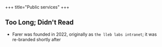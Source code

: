 +++
title="Public services"
+++

## Too Long; Didn't Read
- Farer was founded in 2022, originally as `the lleb labs intranet`; it was re-branded shortly after

